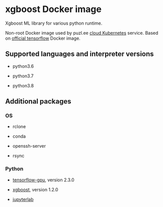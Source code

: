 # xgboost Docker image

Xgboost ML library for various python runtime.

Non-root Docker image used by puzl.ee [cloud Kubernetes](https://puzl.ee) service. Based on [official tensorflow](https://hub.docker.com/r/tensorflow/tensorflow) Docker image.

## Supported languages and interpreter versions

- python3.6

- python3.7

- python3.8

## Additional packages
### OS

- rclone

- conda

- openssh-server

- rsync

### Python

- [tensorflow-gpu](https://pypi.org/project/tensorflow-gpu/), version 2.3.0

- [xgboost](https://pypi.org/project/xgboost/), version 1.2.0

- [jupyterlab](https://pypi.org/project/jupyterlab/)

